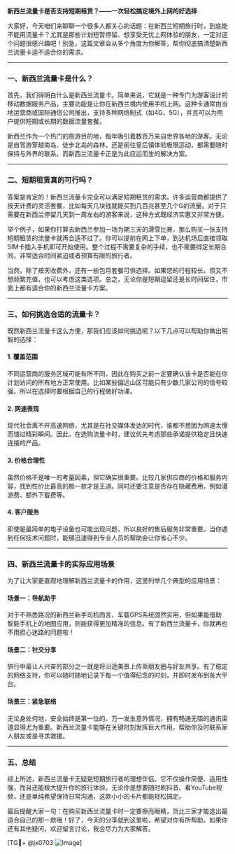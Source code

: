 **新西兰流量卡是否支持短期租赁？——一次轻松搞定境外上网的好选择**

大家好，今天咱们来聊聊一个很多人都关心的话题：在新西兰短期旅行时，到底能不能用流量卡？尤其是那些计划短暂停留、想享受无忧上网体验的朋友，一定对这个问题很感兴趣吧！别急，这篇文章会从多个角度为你解答，帮你彻底搞清楚新西兰流量卡适不适合你的需求。

---

### 一、新西兰流量卡是什么？

首先，我们得明白什么是新西兰流量卡。简单来说，它就是一种专门为游客设计的移动数据服务产品，主要功能是让你在新西兰境内使用手机上网。这种卡通常由当地运营商或国际通信公司推出，支持多种网络制式（如4G、5G），并且可以为用户提供短期或长期的数据流量套餐。

新西兰作为一个热门的旅游目的地，每年吸引着数百万来自世界各地的游客。无论是自驾游穿越南岛、徒步北岛的森林，还是前往皇后镇体验极限运动，都需要随时保持与外界的联系。而新西兰流量卡正是为此应运而生的解决方案。

---

### 二、短期租赁真的可行吗？

答案是肯定的！新西兰流量卡完全可以满足短期租赁的需求。许多运营商都提供了按天计费的灵活套餐，比如每天几块钱就能买到几百兆甚至几个G的流量。对于只需要在新西兰停留几天到一周左右的游客来说，这种方式既经济实惠又非常方便。

举个例子，如果你打算去新西兰参加一场为期三天的滑雪比赛，那么购买一张支持短期租赁的流量卡就再合适不过了。你可以提前在网上下单，到达机场后直接领取SIM卡插入手机即可开始使用。整个过程不需要复杂的手续，也不需要绑定长期合同，非常适合时间紧迫或者预算有限的旅行者。

当然，除了按天收费外，还有一些包月套餐可供选择。如果您的行程较长，但又不想频繁充值，也可以考虑这类选项。总之，无论你是短期逗留还是长时间居住，市面上都有适合你的新西兰流量卡方案。

---

### 三、如何挑选合适的流量卡？

既然新西兰流量卡这么方便，那我们应该如何挑选呢？以下几点可以帮助你做出明智的选择：

#### 1. **覆盖范围**
   不同运营商的服务区域可能有所不同，因此在购买之前一定要确认该卡是否能在你计划访问的所有地方正常使用。比如某些偏远山区可能只有少数几家公司的信号较强，所以在选择时要根据自己的行程做好功课。

#### 2. **网速表现**
   现代社会离不开高速网络，尤其是在社交媒体发达的时代，谁都不想因为网速太慢而错过精彩瞬间。因此，在选购流量卡时，建议优先考虑那些承诺提供稳定且快速连接的产品。

#### 3. **价格合理性**
   虽然价格不是唯一的考量因素，但它确实很重要。比较几家供应商的价格和服务内容，找到性价比最高的那一款才是王道。同时还要注意是否存在隐藏费用，例如漫游费、额外下载费等。

#### 4. **客户服务**
   即使是最简单的电子设备也可能出现问题，所以良好的售后服务非常重要。当你遇到任何技术问题时，能够迅速得到专业人员的帮助会让你省心不少。

---

### 四、新西兰流量卡的实际应用场景

为了让大家更直观地理解新西兰流量卡的作用，这里列举几个典型的应用场景：

#### 场景一：导航助手
对于不熟悉路况的新西兰新手司机而言，车载GPS系统固然实用，但如果能借助智能手机上的地图应用，则能获得更加精准的信息。有了新西兰流量卡，你就再也不用担心迷路的问题啦！

#### 场景二：社交分享
旅行中最让人兴奋的部分之一就是将沿途美景上传至朋友圈与好友共享。有了稳定的网络支持，你可以随时随地记录下每一个值得纪念的时刻，并即时发布到各大平台。

#### 场景三：紧急联络
无论身处何地，安全始终是第一位的。万一发生意外情况，拥有畅通无阻的通讯渠道显得尤为重要。新西兰流量卡能够在关键时刻发挥巨大作用，帮助你及时联系家人朋友或是寻求救援。

---

### 五、总结

综上所述，新西兰流量卡无疑是短期旅行者的理想伴侣。它不仅操作简便、适用性强，而且还能极大提升你的旅行体验。无论你是想要随时刷抖音、看YouTube视频，还是单纯希望保持日常沟通，这款小小的卡片都能轻松搞定。

最后提醒大家一句：在购买新西兰流量卡时一定要擦亮眼睛，货比三家才能选出最适合自己的那一款哦！好了，今天的分享就到这里啦，希望对你有所帮助。如果你还有其他疑问，欢迎留言讨论，我会尽力为大家解答。

[TG💪+ @jx0703 ![Image](https://github.com/user-attachments/assets/dbca1d08-cadb-493c-b0ec-ad6f7a83f270)]